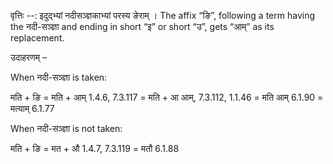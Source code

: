 

वृत्तिः --: इदुद्भ्यां नदीसञ्ज्ञकाभ्यां परस्य ङेराम् । The affix “ङि”, following a term having the नदी-सञ्ज्ञा and ending in short “इ” or short “उ”, gets “आम्” as its replacement. 


उदाहरणम् – 


When नदी-सञ्ज्ञा is taken: 


मति + ङि = मति + आम् 1.4.6, 7.3.117 = मति + आ आम्, 7.3.112, 1.1.46 = मति आम् 6.1.90 = मत्याम् 6.1.77 


When नदी-सञ्ज्ञा is not taken: 


मति + ङि = मत + औ 1.4.7, 7.3.119 = मतौ 6.1.88 


